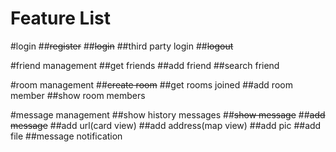 # Feature List

#login
##~~register~~
##~~login~~
##third party login
##~~logout~~

#friend management
##get friends
##add friend
##search friend

#room management
##~~create room~~
##get rooms joined
##add room member
##show room members

#message management
##show history messages
##~~show message~~
##~~add message~~
##add url(card view)
##add address(map view)
##add pic
##add file
##message notification
